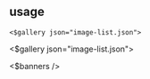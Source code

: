 ## usage

```wikitext
<$gallery json="image-list.json">
```

<$gallery json="image-list.json">

<$banners />
